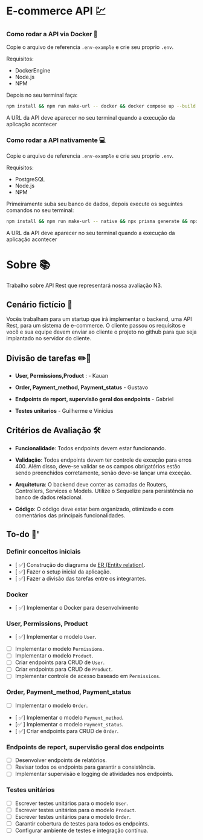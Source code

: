 # E-commerce API 💹

### Como rodar a API via Docker 🐳

Copie o arquivo de referencia `.env-example` e crie seu proprio `.env`.

Requisitos:
 - DockerEngine
 - Node.js
 - NPM

Depois no seu terminal faça:

```zsh
npm install && npm run make-url -- docker && docker compose up --build
```

A URL da API deve aparecer no seu terminal quando a execução da aplicação acontecer

### Como rodar a API nativamente 💻

Copie o arquivo de referencia `.env-example` e crie seu proprio `.env`.

Requisitos:
 - PostgreSQL
 - Node.js
 - NPM

Primeiramente suba seu banco de dados, depois execute os seguintes comandos no seu terminal:

```zsh
npm install && npm run make-url -- native && npx prisma generate && npx prisma migrate dev && npm run start:dev 
```

A URL da API deve aparecer no seu terminal quando a execução da aplicação acontecer

# Sobre 📚

Trabalho sobre API Rest que representará nossa avaliação N3.

## Cenário fictício 🤔

Vocês trabalham para um startup que irá implementar o backend, uma API Rest, para um sistema de e-commerce. O cliente passou os requisitos e você e sua equipe devem enviar ao cliente o projeto no github para que seja implantado no servidor do cliente.

## Divisão de tarefas ✏️📝

- **User, Permissions,Product** : - Kauan

 - **Order, Payment_method, Payment_status** - Gustavo

- **Endpoints de report, supervisão geral dos endpoints** - Gabriel

- **Testes unitarios** - Guilherme e Vinicius 

## Critérios de Avaliação 🛠️

- **Funcionalidade**: Todos endpoints devem estar funcionando.

- **Validação**: Todos endpoints devem ter controle de exceção para erros 400. Além disso, deve-se validar se os campos obrigatórios estão sendo preenchidos corretamente, senão deve-se lançar uma exceção.

- **Arquitetura**: O backend deve conter as camadas de Routers, Controllers, Services e Models. Utilize o Sequelize para persistência no banco de dados relacional.

- **Código**: O código deve estar bem organizado, otimizado e com comentários das principais funcionalidades.

## To-do 🚀'

### Definir conceitos iniciais
- [ ✅] Construção do diagrama de [ER (Entity relation)](https://viewer.diagrams.net/?tags=%7B%7D&highlight=0000ff&edit=_blank&layers=1&nav=1&title=api-ecommerce.drawio#R7Z1rc9o4F8c%2FTWb2edGM5QuYl0tu7TRt8iTpbvMqo2AB3hqLtUUD%2BfQr4SuWITYB7KAz09m1hRDO0V%2F%2B6ehydGKcTeZXAZ6Ov1GHeCe65sxPjPMTXUedrsn%2FJ1IWUYqN7ChhFLhOnClLuHdfSZyoxakz1yHhSkZGqcfc6WrigPo%2BGbCVNBwE9GU125B6q786xSMiJdwPsCen%2Fu06bBz%2FFZaWpX8m7mic%2FDLS4k8mOMkcJ4Rj7NCXlSQyZ5fUZ%2FEj3pJggn3iM%2F7JNxz8IsGJdTFmTPylf57ol%2FzfUOQ%2BHVE68gieuuHpgE548iDkWS6HeOJ6wsy5gvpxQfznjIsT4yyglEVXk%2FkZ8URdJdUQPdPlmk9TOwSi3ApfeHycBjezm6vHv%2FDk%2FLOL%2FvpnfvkJGVExv7E3iw38I4wejxuILRKrc1tNxSXDzyKpHzIcsFgchsYTeHUz7Pr8q8Y5Wt57Hp6G7jJ7lDJ2PecaL%2BiMJQUld%2F2hOyfOXaQNkZfL5JoXJm5F4cLK9%2FHDiI%2Bx5458fj3gf7r4xX5AQv4s1zhkcY4xm3jxpWyn2HS%2FScDIPJcU2%2B2K0AlhwYJnST7VzVggcaMxk9bwkkkwbSHjnPwMI07EsaZGaeFZVfGLuLbq1Jwp1dzmWrsTWu%2BPaeC%2BirryYtvma3J5%2F%2BJOPC7WzwQ7haQ%2BXb40ljXiet4Z9aiobp%2F6RKpxkckJ6PQBByPC4oQpdePGZfX5P26aM%2B3UOrH4s57xe5Td838ie8DOqB%2BygCtLlEF4Bb8QUcl9RqdxoR4ZJuUHseHF9TNljLfFdRrY3BreVkYsBKOqDvYmA0uSwe3XtULgFmAu9u74ixn7Iy%2BqtuV7GmfVVlK3pdZOLVw0fbG5Um7Pobd81Y5dxyG86fZfxi4j91M8EJleOKrearSbG8HbFZarIaNmBcWFZVarXRr2%2BHvKx4w3oZnvhFKtp8%2F5DiF0JCF8ORdfWuLr%2B82D%2BO%2BP62v%2Bvx%2Ffv%2Fz%2Fx0XDIkne4VHefsil4Pqj6%2BibnYKKrLaoaL622SN7p6qqVNwBZGV2ATOVMKPtEzOdpjFj2iUy6HjCRM%2F8YiQuLr8mSfwn0tSGXzPEcZPy9ouitKEAisyeJBbXeZpyJ8gNQ5f6wmV0%2FcWSTO1mUCvkohxzEDCnBczpNc0cVMYcNWCCACapKWSYDN0gZE8%2BnpBlejAY4%2BAPQ%2F%2BfujSpoRflaJKM7QJNmqQJ0pvGSTrsqx5O0iYAOEkqPacCD8s0sUyFaVJDLurRRJ4wA5ocniZW4zSpMf12bDSpXl1HTxN59o1MsOvlSKKrjZLqWlEOJUaNDimgZG8osZtGiSF3SVVBiVF9Kc6xo8SQO5bTMa%2B8J382eRYrslKiIEthoNRQjHpAgSVhLQCKXnlt4N6AIvdKlQEKLAhLTSEvCJviMHyhgfM0xuGYf3T%2FcPfl%2B5XCMIGFX%2BttU2P2FWCyN5iYjcNEnn9VBiZ25eo6dpgkMsypYBAQ%2FpPOExbrix1%2ByVwxhaIsS6qLRTmWmDDS1QaWdJtmianuSJcJI12pKeSRrtnUAZZsJRb1WAKDXC1giaE1zhJ1B7lMGORKTSEPcjnEI8CSbcSiHEts2S%2B5TXcphZuxUkDI8QdB6CXuQ%2BJOVEVAb18IsGu4E0p3BWq8LuzqumhLCARb9icUCoGQNgLoDNiya7AMgZBuNoUwCDtSkno9hRrehtKoqeF11kdN42EQbNndaPj9cTCnM20BwBlb3p9e3D6kKbxEr4ZSlONIT36B3OLFhBv0iaOBzcDpXFWGVXA6u1XnsPbmdPYgOMXOnc60VXwcp7MnL49SyOnsQXyK1BTy%2BihwOveiJOU6C2noYmDN7rzO%2Bqxp3OtEmrqhK7I2AKhBmjzhAY7ndlpRECYl0ySx68nLHlNnM1qUcz2loO%2FdqhHx9uZ7Ig0WP%2B3c%2BcwaxsfxPpGmdth3DVZAZbZYE%2FgdHNCda0nBTgOMdu5%2BtW194LTABVU4GK8Go52ZLeThTnBBt9OKejRJXln5XmtAndlg%2FUEAavqeurXqeppJLPS3AJDu8ds9ARBs4ty975m2iA%2FkeyJ5FFIl3xNVb81H3xsoOT4SDh3bvY4U7CnAQOfu%2Fc76sGne7yw537Lhd8jh%2FE443TJnC3mUs%2BB3Ik1pxxMOsdxkHBjGbANOmj9STOUzxeBQsZwt5GFMh4SDwJ2y6IDKh4ufDyrTBIYx1xsHThRrBU2aP1IMKXymGIJDxXK2kIdEo0tdc%2BhMVIe6KIHTxDYZB44TawVKGj9PDCl8oBiCE8VytpAHPENGB7%2BEEibY85ZTK%2BrCBM4T22CcGtEpACb7g0njJ4ohvcZ459HBpPoGv%2BOHiTzcCWH7t5aLgkSpcfgHEGVvRGn%2BSDGUlKwkUXqVK%2BzoiVJyaC0E799aLuoRpeSYUyBKA0Rp%2FFwxVOe00mMjigEDXpkt5AEvCOG%2FtVwUJIo86nUTOOLE7E1YKSDk%2BLcU2cniq2QfSRIt%2B00CdPaHAFiWV60zUOtl8fGCKaKSw2ZV2lJkwMq8zBZr4ik%2BuyPYVbRTKanXVSg5xRZ4817nsz5vmt9VVHogbccTRnrmFyNxcfk1SeK%2FkaY2%2FKo5nIuathVgEio5t3a6EjrviX8%2FF3Gp3TRqh2gUpA8MfbaBPs1vQio9whboU9pWgD6o5KTb6cqZIUCf2qJRjz4dCN%2FTBvq0YNNSR%2B7NAn7WNBbAD%2BrI3dZZSAKATm2pKAcd3Sh71QB0Dg6dxrc36aXrfgA6pY0FoKOXLA6iYlL%2FyfWHNEJPMiGkKnnq6EU58iAT9kK1gjzN74UyFd4LZcJeqMwW8hoTCPmznVYUxAlshGoDTlqwESpxpZTECWyEynQgj6eLleonsGC9nlDUY0kHYlu3giXNb4HqKBzcugPBrTNbyIMVED6uvk4URAlsoGkFSrrNo0ThwNYd2D6T2UIeqICIP1vLRT2iWDW6pECUvRHF0BonilVjBu3YiJK2AiAKsuQ%2BJkT82VouChKlRs8UiLI%2FojS%2Fy9%2BqMYl2dESxK1fY0RMl2f8LEX92IRfliKJX2cpCnBFJQi5wW7tscUc8LFZ6XGSfRIEZIqQgfbWmiO%2F8GQTLyr244%2FJ5oN%2Bwv0g4lH30SgL6QG%2BW%2BgrE30wSGpG5y34mpfHrR5F%2BasV35%2FNctvMEV%2FxRg8XP%2FE3uW%2BI2%2B9ryLvmerKvYRiGdBQOySWrJhhSWAJDfvlydP2P269XT9Nfw5z%2F3f896l59iSQrLVn1%2FIa1EMmlisKyR32TlgTfo8pZGEUBixVvJBE4aVqCgxehvj7%2BV6VAuyCgU1CsUFJlGKmh3gq4wI3gwQU%2Bw72yS8yftVEOdFU13bGOzqvnNLQn4K30Z6mpV6ehQSk8XzH44pdsFpdvdLZVu6wWlW9WUztWBF7lscf94%2FQNrq7%2FTjTua656raxfya2%2FkLwQz6xgr%2BflF9MS7babdNZHmnr74Q7q2s6JmuDmrUKNm1YXAKY%2Fe43%2BUtmoY2dy5H5o1iVYGmyuVgRLDmhsbgFIuaKkl5CHNaUCd2YBFW4tU2Vf0TpUcs%2Be5qV8IBGmUIIcMH1cqAyWGMTc2ACBIGnJf2qAqAKLQ3tR36uSYGVL%2BwrNl5QBFDk%2BRxsPA6ba6h4dnjUApkqyxhS7p4N8ZXg7xCjEof%2BhrHbEcM04Wo%2B%2B9%2B%2BfR0PG14bU1dC6uvt5%2BOvhUWDTftd3UQXL9mLt%2BYx6sMDuQ3q6ZHVjeSVMNJdMPsvaqTyNEGfOzCJt3VLdmHqFTHJY3C4KtOo%2FQLRTUKRa0uxmzUtXLb8w9qz5T9nsk%2F8bk7%2FaaRJpZVZTJWrXWiBJphckce9t5XIQKJXWLJe1ZlhUCPLdEluhUW12W0Nv8Ot40gXuwpQq97scVuW4VRJ5E9a0vclQUee%2BgIj%2F4WoX6It9Smdss2NlezUm3v0I%2FomViLh4l1kFbvrB7hYKsYkFbS5nfBpSyfHbufoy%2FUYeIHP8B).
- [ ✅] Fazer o setup inicial da aplicação.
- [ ✅] Fazer a divisão das tarefas entre os integrantes.

### Docker
- [ ✅] Implementar o Docker para desenvolvimento

### User, Permissions, Product
- [ ✅] Implementar o modelo `User`.
- [ ] Implementar o modelo `Permissions`.
- [ ] Implementar o modelo `Product`.
- [ ] Criar endpoints para CRUD de `User`.
- [ ] Criar endpoints para CRUD de `Product`.
- [ ] Implementar controle de acesso baseado em `Permissions`.

### Order, Payment_method, Payment_status
- [ ] Implementar o modelo `Order`.
- [ ✅] Implementar o modelo `Payment_method`.
- [✅ ] Implementar o modelo `Payment_status`.
- [ ✅] Criar endpoints para CRUD de `Order`.

### Endpoints de report, supervisão geral dos endpoints
- [ ] Desenvolver endpoints de relatórios.
- [ ] Revisar todos os endpoints para garantir a consistência.
- [ ] Implementar supervisão e logging de atividades nos endpoints.

### Testes unitários
- [ ] Escrever testes unitários para o modelo `User`.
- [ ] Escrever testes unitários para o modelo `Product`.
- [ ] Escrever testes unitários para o modelo `Order`.
- [ ] Garantir cobertura de testes para todos os endpoints.
- [ ] Configurar ambiente de testes e integração contínua.
